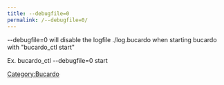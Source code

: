 ```yaml
---
title: --debugfile=0
permalink: /--debugfile=0/
---
```


--debugfile=0 will disable the logfile ./log.bucardo when starting bucardo with "bucardo_ctl start"

Ex. bucardo_ctl --debugfile=0 start

[Category:Bucardo](/Category:Bucardo "wikilink")